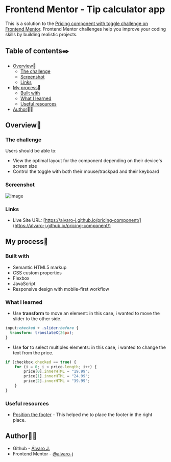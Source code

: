 # Frontend Mentor - Tip calculator app

This is a solution to the [Pricing component with toggle challenge on Frontend Mentor](https://www.frontendmentor.io/challenges/tip-calculator-app-ugJNGbJUX). Frontend Mentor challenges help you improve your coding skills by building realistic projects. 

## Table of contents✒️

- [Overview](#overview)🎯
  - [The challenge](#the-challenge)
  - [Screenshot](#screenshot)
  - [Links](#links)
- [My process](#my-process)🧩
  - [Built with](#built-with)
  - [What I learned](#what-i-learned)
  - [Useful resources](#useful-resources)
- [Author](#author)🙋🏻

## Overview🎯

### The challenge

Users should be able to:

- View the optimal layout for the component depending on their device's screen size
- Control the toggle with both their mouse/trackpad and their keyboard

### Screenshot

![image](https://user-images.githubusercontent.com/86482525/125686926-5dc70f19-d1cb-40e8-bf23-668425f66c31.png)

### Links

- Live Site URL: [https://alvaro-j.github.io/pricing-component/](https://alvaro-j.github.io/pricing-component/)

## My process🧩

### Built with

- Semantic HTML5 markup
- CSS custom properties
- Flexbox
- JavaScript
- Responsive design with mobile-first workflow

### What I learned

- Use <b>transform</b> to move an element: in this case, i wanted to move the slider to the other side.
```css
input:checked + .slider:before {
  transform: translateX(26px);
}
```
- Use <b>for</b> to select multiples elements: in this case, i wanted to change the text from the price.
```js
if (checkbox.checked == true) {
    for (i = 0; i < price.length; i++) {
        price[0].innerHTML = "19.99";
        price[1].innerHTML = "24.99";
        price[2].innerHTML = "39.99";
    } 
}
```

### Useful resources

- [Position the footer](https://www.freecodecamp.org/news/how-to-keep-your-footer-where-it-belongs-59c6aa05c59c/) - This helped me to place the footer in the right place.

## Author🙋🏻

- Github - [Álvaro J.](https://www.github.com/alvaro-j/)
- Frontend Mentor - [@alvaro-j](https://www.frontendmentor.io/profile/alvaro-j)
